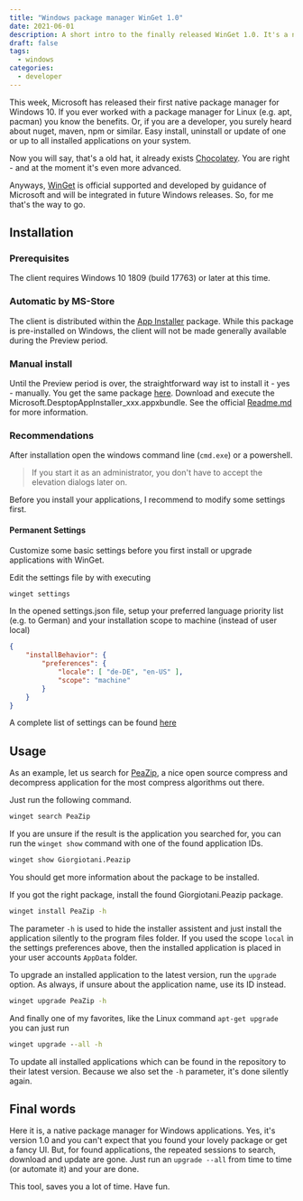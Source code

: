 ```yaml
---
title: "Windows package manager WinGet 1.0"
date: 2021-06-01
description: A short intro to the finally released WinGet 1.0. It's a native Microsoft Package Manager to install, uninstall and update most of your daily used applications.
draft: false
tags:
  - windows
categories:
  - developer
---
```


This week, Microsoft has released their first native package manager for Windows 10. If you ever worked with a package manager for Linux (e.g. apt, pacman) you know the benefits. Or, if you are a developer, you surely heard about nuget, maven, npm or similar. Easy install, uninstall or update of one or up to all installed applications on your system.

Now you will say, that's a old hat, it already exists [Chocolatey](https://chocolatey.org/). You are right - and at the moment it's even more advanced.

Anyways, [WinGet](https://github.com/microsoft/winget-cli) is official supported and developed by guidance of Microsoft and will be integrated in future Windows releases. So, for me that's the way to go.

## Installation

### Prerequisites

The client requires Windows 10 1809 (build 17763) or later at this time.

### Automatic by MS-Store

The client is distributed within the [App Installer](https://www.microsoft.com/en-us/p/app-installer/9nblggh4nns1) package. While this package is pre-installed on Windows, the client will not be made generally available during the Preview period.

### Manual install

Until the Preview period is over, the straightforward way ist to install it - yes - manually. You get the same package [here](https://github.com/microsoft/winget-cli/releases). Download and execute the Microsoft.DesptopAppInstaller_xxx.appxbundle. See the official [Readme.md](https://github.com/microsoft/winget-cli/blob/master/README.md) for more information.

### Recommendations

After installation open the windows command line (`cmd.exe`) or a powershell.

>If you start it as an administrator, you don't have to accept the elevation dialogs later on.

Before you install your applications, I recommend to modify some settings first.

#### Permanent Settings

Customize some basic settings before you first install or upgrade applications with WinGet.

Edit the settings file by with executing

```bat
winget settings
```

In the opened settings.json file, setup your preferred language priority list (e.g. to German) and your installation scope to machine (instead of user local)

```json
{
    "installBehavior": {
        "preferences": {
            "locale": [ "de-DE", "en-US" ],
            "scope": "machine"
        }
    }
}
```

A complete list of settings can be found [here](https://github.com/microsoft/winget-cli/blob/master/doc/Settings.md)

## Usage

As an example, let us search for [PeaZip](https://peazip.github.io/), a nice open source compress and decompress application for the most compress algorithms out there.

Just run the following command.

```bat
winget search PeaZip
```

If you are unsure if the result is the application you searched for, you can run the `winget show` command with one of the found application IDs.

```bat
winget show Giorgiotani.Peazip
```

You should get more information about the package to be installed.

If you got the right package, install the found Giorgiotani.Peazip package.

```bat
winget install PeaZip -h
```

The parameter `-h` is used to hide the installer assistent and just install the application silently to the program files folder. If you used the scope `local` in the settings preferences above, then the installed application is placed in your user accounts `AppData` folder.

To upgrade an installed application to the latest version, run the `upgrade` option. As always, if unsure about the application name, use its ID instead.

```bat
winget upgrade PeaZip -h
```

And finally one of my favorites, like the Linux command `apt-get upgrade` you can just run

```bat
winget upgrade --all -h
```

To update all installed applications which can be found in the repository to their latest version. Because we also set the `-h` parameter, it's done silently again.

## Final words

Here it is, a native package manager for Windows applications. Yes, it's version 1.0 and you can't expect that you found your lovely package or get a fancy UI. But, for found applications, the repeated sessions to search, download and update are gone. Just run an `upgrade --all` from time to time (or automate it) and your are done.

This tool, saves you a lot of time.
Have fun.
